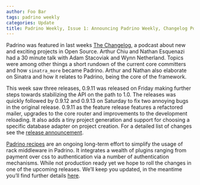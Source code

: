 ```yaml
---
author: Foo Bar
tags: padrino weekly
categories: Update
title: Padrino Weekly, Issue 1: Announcing Padrino Weekly, Changelog Podcast, 0.9.11 - .13 Released
---
```


Padrino was featured in last weeks [The
Changelog](http://changelogshow.com/105/5806-episode-0-2-7-padrino-sinatra-based-ruby-web-framework), a podcast about
new and exciting projects in Open Source. Arthur Chiu and Nathan Esquenazi had a 30 minute talk with Adam Stacoviak and
Wynn Netherland. Topics were among other things a short rundown of the current core committers and how `sinatra_more`
became Padrino. Arthur and Nathan also elaborate on Sinatra and how it relates to Padrino, being the core of the
framework.


This week saw three releases, 0.9.11 was released on Friday making further steps towards stabilizing the API on the
path to 1.0. The releases was quickly followed by 0.9.12 and 0.9.13 on Saturday to fix two annoying bugs in the
original release. 0.9.11 as the feature release features a refactored mailer, upgrades to the core router and
improvements to the development reloading. It also adds a tiny project generation and support for choosing a specific
database adapter on project creation. For a detailed list of changes see the [release announcement](http://www.padrinorb.com/blog/padrino-0-9-11-release-overview).


[Padrino recipes](http://github.com/padrino/padrino-recipes) are an ongoing long-term effort to simplify the usage of
rack middleware in Padrino. It integrates a wealth of plugins ranging from payment over css to authentication via a
number of authentication mechanisms. While not production ready yet we hope to roll the changes in one of the upcoming
releases. We’ll keep you updated, in the meantime you’ll find further details
[here](http://github.com/padrino/padrino-recipes).
